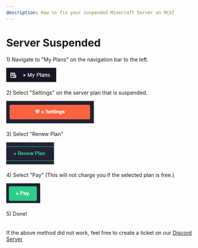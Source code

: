 ```yaml
---
description: How to fix your suspended Minecraft Server on MCST
---
```


# Server Suspended

1\) Navigate to "My Plans" on the navigation bar to the left.

![](<../.gitbook/assets/image (7).png>)\
\
2\) Select "Settings" on the server plan that is suspended.

![](<../.gitbook/assets/image (21).png>)\
\
3\) Select "Renew Plan"

![](<../.gitbook/assets/image (26).png>)\
\
4\) Select "Pay" (This will not charge you if the selected plan is free.)

![](<../.gitbook/assets/image (46).png>)\
\
5\) Done!\
\
\
If the above method did not work, feel free to create a ticket on our [Discord Server](https://discord.gg/dzAxSz5C4x)
